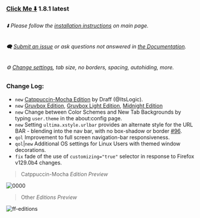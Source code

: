 ### [Click Me ⬇️](https://github.com/soulhotel/FF-ULTIMA/releases/download/1.8.1/ffultima1.8.1.zip) 1.8.1 latest

###### ⬇️ Please follow the [installation instructions](https://github.com/soulhotel/FF-ULTIMA#installation) on main page.

###### 🗨️ [Submit an issue](https://github.com/soulhotel/FF-ULTIMA/issues/new/choose) or ask questions not answered in [the Documentation](https://github.com/soulhotel/FF-ULTIMA/tree/main/doc).

###### ⚙️ [Change settings](https://github.com/soulhotel/FF-ULTIMA/blob/main/doc/Modification.md), tab size, no borders, spacing, autohiding, more.

### Change Log:
- `new` [Catppuccin-Mocha Edition](https://github.com/soulhotel/FF-ULTIMA/tree/main/theme/color-schemes/catppuccin-mocha) by Draff (@ItsLogic).
- `new` [Gruvbox Edition](https://github.com/soulhotel/FF-ULTIMA/tree/main/theme/color-schemes/gruvbox), [Gruvbox Light Edition](https://github.com/soulhotel/FF-ULTIMA/tree/main/theme/color-schemes/gruvbox-light), [Midnight Edition](https://github.com/soulhotel/FF-ULTIMA/tree/main/theme/color-schemes/midnight)
- `new` Change between Color Schemes and New Tab Backgrounds by typing `user.theme` in the about:config page.
- `new` Setting `ultima.xstyle.urlbar` provides an alternate style for the URL BAR - blending into the nav bar, with no box-shadow or border [#96](https://github.com/soulhotel/FF-ULTIMA/issues/96).
- `qol` Improvement to full screen navigation-bar responsiveness.
- `qol`|`new` Additional OS settings for Linux Users with themed window decorations.
- `fix` fade of the use of `customizing="true"` selector in response to Firefox v129.0b4 changes.

> Catppuccin-Mocha *Edition Preview*

![0000](https://github.com/user-attachments/assets/138ea75c-d083-4d2c-8ab6-c7844e17a43b)

> Other *Editions Preview*

![ff-editions](https://github.com/user-attachments/assets/b7ca4a8c-1a8d-4f38-adae-be7a99b69e29)


